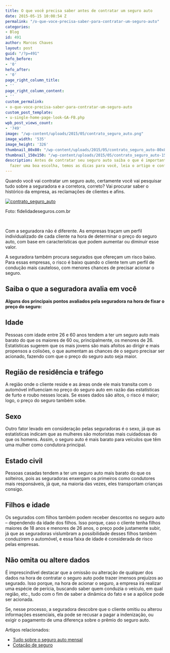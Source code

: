 ```yaml
---
title: O que você precisa saber antes de contratar um seguro auto
date: 2015-05-15 10:08:54 Z
permalink: "/o-que-voce-precisa-saber-para-contratar-um-seguro-auto"
categories:
- Blog
id: 491
author: Marcos Chaves
layout: post
guid: "/?p=491"
hefo_before:
- '0'
hefo_after:
- '0'
page_right_column_title:
- ''
page_right_column_content:
- ''
custom_permalink:
- o-que-voce-precisa-saber-para-contratar-um-seguro-auto
custom_post_template:
- u-single-home-page-look-GA-FB.php
wpb_post_views_count:
- '749'
image: "/wp-content/uploads/2015/05/contrato_seguro_auto.png"
image_width: '535'
image_height: '326'
thumbnail_80x80: "/wp-content/uploads/2015/05/contrato_seguro_auto-80x80.png"
thumbnail_150x150: "/wp-content/uploads/2015/05/contrato_seguro_auto-150x150.png"
description: Antes de contratar seu seguro auto saiba o que é importante saber para
  fazer uma boa escolha, temos as dicas para você, leia o artigo e confiar!
---
```


Quando você vai contratar um seguro auto, certamente você vai pesquisar tudo sobre a seguradora e a corretora, correto? Vai procurar saber o histórico da empresa, as reclamações de clientes e afins.

<div id="attachment_492"  class="wp-caption aligncenter">
  <a href="/wp-content/uploads/2015/05/contrato_seguro_auto.png"><img class="img-adjustment wp-image-492 size-full" src="/wp-content/uploads/2015/05/contrato_seguro_auto.png" alt="contrato_seguro_auto" width="535" height="326" srcset="/wp-content/uploads/2015/05/contrato_seguro_auto.png 535w, /wp-content/uploads/2015/05/contrato_seguro_auto-250x152.png 250w, /wp-content/uploads/2015/05/contrato_seguro_auto-120x73.png 120w" sizes="(max-width: 535px) 100vw, 535px" /></a>
  
  <p class="wp-caption-text">
    Foto: fidelidadeseguros.com.br
  </p>
</div>

&nbsp;

Com a seguradora não é diferente. As empresas traçam um perfil individualizado de cada cliente na hora de determinar o preço do seguro auto, com base em características que podem aumentar ou diminuir esse valor.
  
A seguradora também procura segurados que ofereçam um risco baixo. Para essas empresas, o risco é baixo quando o cliente tem um perfil de condução mais cauteloso, com menores chances de precisar acionar o seguro.

## Saiba o que a seguradora avalia em você

**Alguns dos principais pontos avaliados pela seguradora na hora de fixar o preço do seguro:**

## Idade

Pessoas com idade entre 26 e 60 anos tendem a ter um seguro auto mais barato do que os maiores de 60 ou, principalmente, os menores de 26. Estatísticas sugerem que os mais jovens são mais afoitos ao dirigir e mais propensos a colisões, o que aumentam as chances de o seguro precisar ser acionado, fazendo com que o preço do seguro auto seja maior.

## Região de residência e tráfego

A região onde o cliente reside e as áreas onde ele mais transita com o automóvel influenciam no preço do seguro auto em razão das estatísticas de furto e roubo nesses locais. Se esses dados são altos, o risco é maior; logo, o preço do seguro também sobe.

## Sexo

Outro fator levado em consideração pelas seguradoras é o sexo, já que as estatísticas indicam que as mulheres são motoristas mais cuidadosas do que os homens. Assim, o seguro auto é mais barato para veículos que têm uma mulher como condutora principal.

## Estado civil

Pessoas casadas tendem a ter um seguro auto mais barato do que os solteiros, pois as seguradoras enxergam os primeiros como condutores mais responsáveis, já que, na maioria das vezes, eles transportam crianças consigo.

## Filhos e idade

Os segurados com filhos também podem receber descontos no seguro auto – dependendo da idade dos filhos. Isso porque, caso o cliente tenha filhos maiores de 18 anos e menores de 26 anos, o preço pode justamente subir, já que as seguradoras vislumbram a possibilidade desses filhos também conduzirem o automóvel, e essa faixa de idade é considerada de risco pelas empresas.

## Não omita ou altere dados

É imprescindível destacar que a omissão ou alteração de qualquer dos dados na hora de contratar o seguro auto pode trazer imensos prejuízos ao segurado. Isso porque, na hora de acionar o seguro, a empresa irá realizar uma espécie de perícia, buscando saber quem conduzia o veículo, em qual região, etc., tudo com o fim de saber a dinâmica do fato e se a apólice pode ser acionada.

Se, nesse processo, a seguradora descobre que o cliente omitiu ou alterou informações essenciais, ela pode se recusar a pagar a indenização, ou exigir o pagamento de uma diferença sobre o prêmio do seguro auto.

Artigos relacionados:

  * <a href="/tudo-sobre-seguro-auto-mensal" target="_blank">Tudo sobre o seguro auto mensal</a>
  * <a href="/cotacao-de-seguro" target="_blank">Cotação de seguro</a>